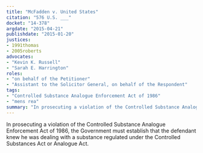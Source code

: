 ```yaml
---
title: "McFadden v. United States"
citation: "576 U.S. ___"
docket: "14-378"
argdate: "2015-04-21"
publishdate: "2015-01-20"
justices:
- 1991thomas
- 2005roberts
advocates:
- "Kevin K. Russell"
- "Sarah E. Harrington"
roles:
- "on behalf of the Petitioner"
- "Assistant to the Solicitor General, on behalf of the Respondent"
tags:
- "Controlled Substance Analogue Enforcement Act of 1986"
- "mens rea"
summary: "In prosecuting a violation of the Controlled Substance Analogue Enforcement Act of 1986, the Government must establish that the defendant knew he was dealing with a substance regulated under the Controlled Substances Act or Analogue Act."
---
```

In prosecuting a violation of the Controlled Substance Analogue Enforcement Act of 1986, the Government must establish that the defendant knew he was dealing with a substance regulated under the Controlled Substances Act or Analogue Act.

